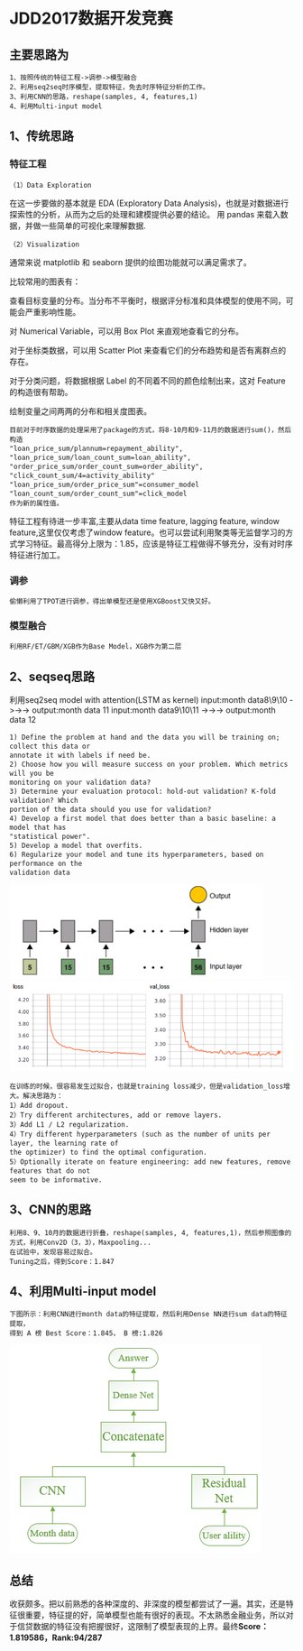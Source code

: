 # JDD2017数据开发竞赛

## 主要思路为

	1、按照传统的特征工程->调参->模型融合
	2、利用seq2seq时序模型，提取特征，免去时序特征分析的工作。
    3、利用CNN的思路，reshape(samples, 4, features,1)
    4、利用Multi-input model

## 1、传统思路
### 特征工程

	（1）Data Exploration

在这一步要做的基本就是 EDA (Exploratory Data Analysis)，也就是对数据进行探索性的分析，从而为之后的处理和建模提供必要的结论。
用 pandas 来载入数据，并做一些简单的可视化来理解数据.

	（2）Visualization
通常来说 matplotlib 和 seaborn 提供的绘图功能就可以满足需求了。

比较常用的图表有：

查看目标变量的分布。当分布不平衡时，根据评分标准和具体模型的使用不同，可能会严重影响性能。

对 Numerical Variable，可以用 Box Plot 来直观地查看它的分布。

对于坐标类数据，可以用 Scatter Plot 来查看它们的分布趋势和是否有离群点的存在。

对于分类问题，将数据根据 Label 的不同着不同的颜色绘制出来，这对 Feature 的构造很有帮助。

绘制变量之间两两的分布和相关度图表。

    目前对于时序数据的处理采用了package的方式，将8-10月和9-11月的数据进行sum()，然后构造
    "loan_price_sum/plannum=repayment_ability",
    "loan_price_sum/loan_count_sum=loan_ability",
    "order_price_sum/order_count_sum=order_ability",
    "click_count_sum/4=activity_ability"
    "loan_price_sum/order_price_sum"=consumer_model
    "loan_count_sum/order_count_sum"=click_model
    作为新的属性值。
   特征工程有待进一步丰富,主要从data time feature, lagging feature, window feature,这里仅仅考虑了window feature。也可以尝试利用聚类等无监督学习的方式学习特征。最高得分上限为：1.85，应该是特征工程做得不够充分，没有对时序特征进行加工。

### 调参

	偷懒利用了TPOT进行调参，得出单模型还是使用XGBoost又快又好。

### 模型融合
	利用RF/ET/GBM/XGB作为Base Model，XGB作为第二层

## 2、seqseq思路
利用seq2seq model with attention(LSTM as kernel)
input:month data8\9\10 ->->-> output:month data 11
input:month data9\10\11 ->->-> output:month data 12
    
    1) Define the problem at hand and the data you will be training on; collect this data or
	annotate it with labels if need be.
    2) Choose how you will measure success on your problem. Which metrics will you be
    monitoring on your validation data?
    3) Determine your evaluation protocol: hold-out validation? K-fold validation? Which
    portion of the data should you use for validation?
    4) Develop a first model that does better than a basic baseline: a model that has
    "statistical power".
    5) Develop a model that overfits.
    6) Regularize your model and tune its hyperparameters, based on performance on the
    validation data

   ![many to one](./LSTM.png "many to one")
   ![loss](./loss.png "loss")

    在训练的时候，很容易发生过拟合，也就是training loss减少，但是validation_loss增大。解决思路为：
    1）Add dropout.
    2）Try different architectures, add or remove layers.
    3）Add L1 / L2 regularization.
    4）Try different hyperparameters (such as the number of units per layer, the learning rate of
    the optimizer) to find the optimal configuration.
    5）Optionally iterate on feature engineering: add new features, remove features that do not
    seem to be informative.

## 3、CNN的思路
	利用8、9、10月的数据进行折叠，reshape(samples, 4, features,1)，然后参照图像的方式，利用Conv2D（3，3），Maxpooling...
    在试验中，发现容易过拟合。
    Tuning之后，得到Score：1.847

## 4、利用Multi-input model
	下图所示：利用CNN进行month data的特征提取，然后利用Dense NN进行sum data的特征提取，
    得到 A 榜 Best Score：1.845， B 榜:1.826
   ![multi](./multi.png "multi")

## 总结
	
   收获颇多。把以前熟悉的各种深度的、非深度的模型都尝试了一遍。其实，还是特征很重要，特征提的好，简单模型也能有很好的表现。不太熟悉金融业务，所以对于信贷数据的特征没有把握很好，这限制了模型表现的上界。最终**Score：1.819586，Rank:94/287**